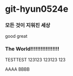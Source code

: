# git-hyun0524e

### 모든 것이 지워진 세상
good
great

### The World!!!!!!!!!!!!!!!!!
TESTTEST
123123
123123
123

AAAA
BBBB
